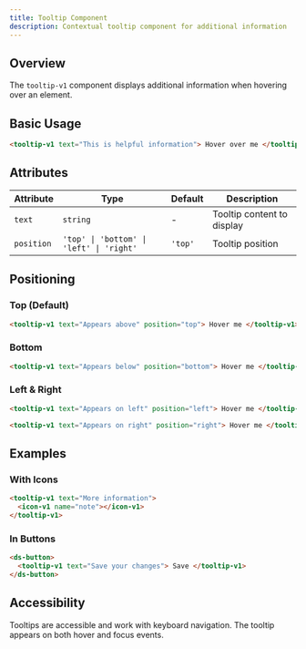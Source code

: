 ```yaml
---
title: Tooltip Component
description: Contextual tooltip component for additional information
---
```


## Overview

The `tooltip-v1` component displays additional information when hovering over an element.

## Basic Usage

```html
<tooltip-v1 text="This is helpful information"> Hover over me </tooltip-v1>
```

## Attributes

| Attribute  | Type                                     | Default | Description                |
| ---------- | ---------------------------------------- | ------- | -------------------------- |
| `text`     | `string`                                 | -       | Tooltip content to display |
| `position` | `'top' \| 'bottom' \| 'left' \| 'right'` | `'top'` | Tooltip position           |

## Positioning

### Top (Default)

```html
<tooltip-v1 text="Appears above" position="top"> Hover me </tooltip-v1>
```

### Bottom

```html
<tooltip-v1 text="Appears below" position="bottom"> Hover me </tooltip-v1>
```

### Left & Right

```html
<tooltip-v1 text="Appears on left" position="left"> Hover me </tooltip-v1>

<tooltip-v1 text="Appears on right" position="right"> Hover me </tooltip-v1>
```

## Examples

### With Icons

```html
<tooltip-v1 text="More information">
  <icon-v1 name="note"></icon-v1>
</tooltip-v1>
```

### In Buttons

```html
<ds-button>
  <tooltip-v1 text="Save your changes"> Save </tooltip-v1>
</ds-button>
```

## Accessibility

Tooltips are accessible and work with keyboard navigation. The tooltip appears on both hover and focus events.
